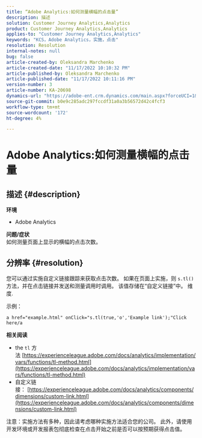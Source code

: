 ```yaml
---
title: “Adobe Analytics:如何测量横幅的点击量”
description: 描述
solution: Customer Journey Analytics,Analytics
product: Customer Journey Analytics,Analytics
applies-to: "Customer Journey Analytics,Analytics"
keywords: "KCS，Adobe Analytics，实施，点击"
resolution: Resolution
internal-notes: null
bug: false
article-created-by: Oleksandra Marchenko
article-created-date: "11/17/2022 10:10:32 PM"
article-published-by: Oleksandra Marchenko
article-published-date: "11/17/2022 10:11:16 PM"
version-number: 3
article-number: KA-20698
dynamics-url: "https://adobe-ent.crm.dynamics.com/main.aspx?forceUCI=1&pagetype=entityrecord&etn=knowledgearticle&id=440712a1-c466-ed11-9561-6045bd006b25"
source-git-commit: b0e9c285adc297fccdf31a0a3b56572d42c4fcf3
workflow-type: tm+mt
source-wordcount: '172'
ht-degree: 4%

---
```


# Adobe Analytics:如何测量横幅的点击量

## 描述 {#description}

<b>环境</b>
- Adobe Analytics

<b>问题/症状 </b><br>如何测量页面上显示的横幅的点击次数。

## 分辨率 {#resolution}


您可以通过实施自定义链接跟踪来获取点击次数。 如果在页面上实施，则 `s.tl()` 方法，并在点击链接并发送和测量调用时调用。 该值存储在“自定义链接”中。 维度.

示例：


```
a href="example.html" onClick="s.tl(true,'o','Example link');"Click here/a
```


<b>相关阅读</b>

- the `tl` 方法 [https://experienceleague.adobe.com/docs/analytics/implementation/vars/functions/tl-method.html](https://experienceleague.adobe.com/docs/analytics/implementation/vars/functions/tl-method.html)
- 自定义链接： [https://experienceleague.adobe.com/docs/analytics/components/dimensions/custom-link.html](https://experienceleague.adobe.com/docs/analytics/components/dimensions/custom-link.html)


注意：实施方法有多种，因此请考虑哪种实施方法适合您的公司。 此外，请使用开发环境或开发报表包彻底检查在点击开始之前是否可以按预期获得点击值。

